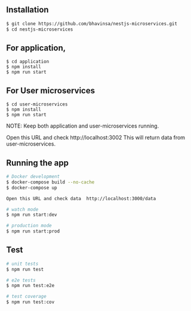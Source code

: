## Installation

```bash
$ git clone https://github.com/bhavinsa/nestjs-microservices.git
$ cd nestjs-microservices
```

## For application,  

```
$ cd application
$ npm install
$ npm run start

```
## For User microservices

```
$ cd user-microservices
$ npm install
$ npm run start

```
NOTE: Keep both application and user-microservices running.

Open this URL and check http://localhost:3002
This will return data from user-microservices.


## Running the app

```bash
# Docker development
$ docker-compose build --no-cache
$ docker-compose up

Open this URL and check data  http://localhost:3000/data

# watch mode
$ npm run start:dev

# production mode
$ npm run start:prod
```

## Test

```bash
# unit tests
$ npm run test

# e2e tests
$ npm run test:e2e

# test coverage
$ npm run test:cov
```

